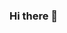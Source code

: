 ### Hi there 👋

<!--
**NicoPintos02/NicoPintos02** is a ✨ _special_ ✨ repository because its `README.md` (this file) appears on your GitHub profile.
Holaaaaa
Here are some ideas to get you started:

- 🔭 I’m currently working on ...
- 🌱 I’m currently learning ...
- 👯 I’m looking to collaborate on ...
- 🤔 I’m looking for help with ...
- 💬 Ask me about ...
- 📫 How to reach me: ...
- 😄 Pronouns: ...
- ⚡ Fun fact: ...
-->
